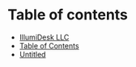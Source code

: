 # Table of contents

* [IllumiDesk LLC](README.md)
* [Table of Contents](table-of-contents.md)
* [Untitled](untitled.md)

